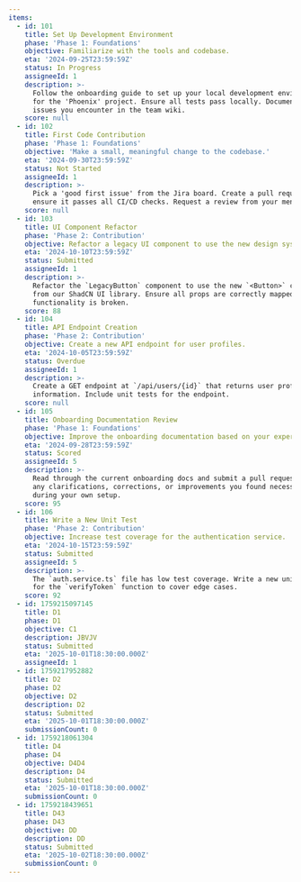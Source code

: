 ```yaml
---
items:
  - id: 101
    title: Set Up Development Environment
    phase: 'Phase 1: Foundations'
    objective: Familiarize with the tools and codebase.
    eta: '2024-09-25T23:59:59Z'
    status: In Progress
    assigneeId: 1
    description: >-
      Follow the onboarding guide to set up your local development environment
      for the 'Phoenix' project. Ensure all tests pass locally. Document any
      issues you encounter in the team wiki.
    score: null
  - id: 102
    title: First Code Contribution
    phase: 'Phase 1: Foundations'
    objective: 'Make a small, meaningful change to the codebase.'
    eta: '2024-09-30T23:59:59Z'
    status: Not Started
    assigneeId: 1
    description: >-
      Pick a 'good first issue' from the Jira board. Create a pull request, and
      ensure it passes all CI/CD checks. Request a review from your mentor.
    score: null
  - id: 103
    title: UI Component Refactor
    phase: 'Phase 2: Contribution'
    objective: Refactor a legacy UI component to use the new design system.
    eta: '2024-10-10T23:59:59Z'
    status: Submitted
    assigneeId: 1
    description: >-
      Refactor the `LegacyButton` component to use the new `<Button>` component
      from our ShadCN UI library. Ensure all props are correctly mapped and no
      functionality is broken.
    score: 88
  - id: 104
    title: API Endpoint Creation
    phase: 'Phase 2: Contribution'
    objective: Create a new API endpoint for user profiles.
    eta: '2024-10-05T23:59:59Z'
    status: Overdue
    assigneeId: 1
    description: >-
      Create a GET endpoint at `/api/users/{id}` that returns user profile
      information. Include unit tests for the endpoint.
    score: null
  - id: 105
    title: Onboarding Documentation Review
    phase: 'Phase 1: Foundations'
    objective: Improve the onboarding documentation based on your experience.
    eta: '2024-09-28T23:59:59Z'
    status: Scored
    assigneeId: 5
    description: >-
      Read through the current onboarding docs and submit a pull request with
      any clarifications, corrections, or improvements you found necessary
      during your own setup.
    score: 95
  - id: 106
    title: Write a New Unit Test
    phase: 'Phase 2: Contribution'
    objective: Increase test coverage for the authentication service.
    eta: '2024-10-15T23:59:59Z'
    status: Submitted
    assigneeId: 5
    description: >-
      The `auth.service.ts` file has low test coverage. Write a new unit test
      for the `verifyToken` function to cover edge cases.
    score: 92
  - id: 1759215097145
    title: D1
    phase: D1
    objective: C1
    description: JBVJV
    status: Submitted
    eta: '2025-10-01T18:30:00.000Z'
    assigneeId: 1
  - id: 1759217952882
    title: D2
    phase: D2
    objective: D2
    description: D2
    status: Submitted
    eta: '2025-10-01T18:30:00.000Z'
    submissionCount: 0
  - id: 1759218061304
    title: D4
    phase: D4
    objective: D4D4
    description: D4
    status: Submitted
    eta: '2025-10-01T18:30:00.000Z'
    submissionCount: 0
  - id: 1759218439651
    title: D43
    phase: D43
    objective: DD
    description: DD
    status: Submitted
    eta: '2025-10-02T18:30:00.000Z'
    submissionCount: 0
---
```


